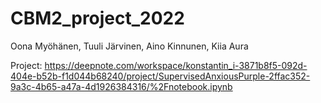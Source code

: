 # CBM2_project_2022

Oona Myöhänen, Tuuli Järvinen, Aino Kinnunen, Kiia Aura

Project: https://deepnote.com/workspace/konstantin_i-3871b8f5-092d-404e-b52b-f1d044b68240/project/SupervisedAnxiousPurple-2ffac352-9a3c-4b65-a47a-4d1926384316/%2Fnotebook.ipynb
